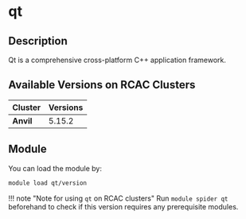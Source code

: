 # qt

## Description
Qt is a comprehensive cross-platform C++ application framework.

## Available Versions on RCAC Clusters
|Cluster|Versions|
|---|---|
|**Anvil**|5.15.2|

## Module
You can load the module by:

```bash
module load qt/version
```

!!! note "Note for using `qt` on RCAC clusters"
    Run `module spider qt` beforehand to check if this version requires any prerequisite modules.
